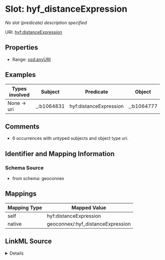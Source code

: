 

# Slot: hyf_distanceExpression


_No slot (predicate) description specified_





URI: [hyf:distanceExpression](https://www.opengis.net/def/schema/hy_features/hyfdistanceExpression)



<!-- no inheritance hierarchy -->








## Properties

* Range: [xsd:anyURI](xsd:anyURI)






## Examples

| Types involved | Subject | Predicate | Object |
| --- | --- | --- | --- |
| None → uri | _:b1064831 | hyf:distanceExpression | _:b1064777 |


## Comments

* 6 occurrences with untyped subjects and object type uri.

## Identifier and Mapping Information







### Schema Source


* from schema: geoconnex




## Mappings

| Mapping Type | Mapped Value |
| ---  | ---  |
| self | hyf:distanceExpression |
| native | geoconnex/:hyf_distanceExpression |




## LinkML Source

<details>
```yaml
name: hyf_distanceExpression
description: No slot (predicate) description specified
comments:
- 6 occurrences with untyped subjects and object type uri.
examples:
- description: None → uri
  object:
    example_object: _:b1064777
    example_predicate: hyf:distanceExpression
    example_subject: _:b1064831
from_schema: geoconnex
rank: 1000
slot_uri: hyf:distanceExpression
alias: hyf_distanceExpression
range: uri

```
</details>